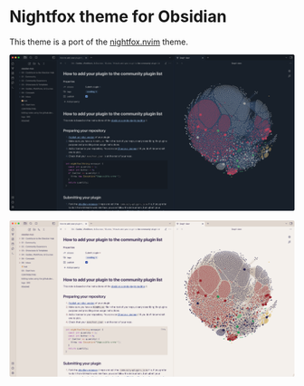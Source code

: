 # Nightfox theme for Obsidian

This theme is a port of the
[nightfox.nvim](https://github.com/EdenEast/nightfox.nvim) theme.

![Nightfox screenshot](images/screenshot-dark.png)

![Dayfox screenshot](images/screenshot-light.png)
